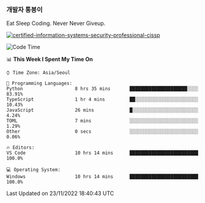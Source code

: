 ### 개발자 통붕이
Eat Sleep Coding.
Never Never Giveup.

[![certified-information-systems-security-professional-cissp](https://user-images.githubusercontent.com/44606727/157613689-acd84ec6-5f8f-4e79-89d9-a8d51f033634.png)](https://www.credly.com/badges/f394a010-85a0-450b-9136-8043af01d71c/public_url)

<!--START_SECTION:waka-->
![Code Time](http://img.shields.io/badge/Code%20Time-1%2C290%20hrs%2046%20mins-blue)

📊 **This Week I Spent My Time On** 

```text
⌚︎ Time Zone: Asia/Seoul

💬 Programming Languages: 
Python                   8 hrs 35 mins       █████████████████████░░░░   83.91% 
TypeScript               1 hr 4 mins         ██░░░░░░░░░░░░░░░░░░░░░░░   10.43% 
JavaScript               26 mins             █░░░░░░░░░░░░░░░░░░░░░░░░   4.24% 
TOML                     7 mins              ░░░░░░░░░░░░░░░░░░░░░░░░░   1.29% 
Other                    0 secs              ░░░░░░░░░░░░░░░░░░░░░░░░░   0.06%

🔥 Editors: 
VS Code                  10 hrs 14 mins      █████████████████████████   100.0%

💻 Operating System: 
Windows                  10 hrs 14 mins      █████████████████████████   100.0%

```


 Last Updated on 23/11/2022 18:40:43 UTC
<!--END_SECTION:waka-->
